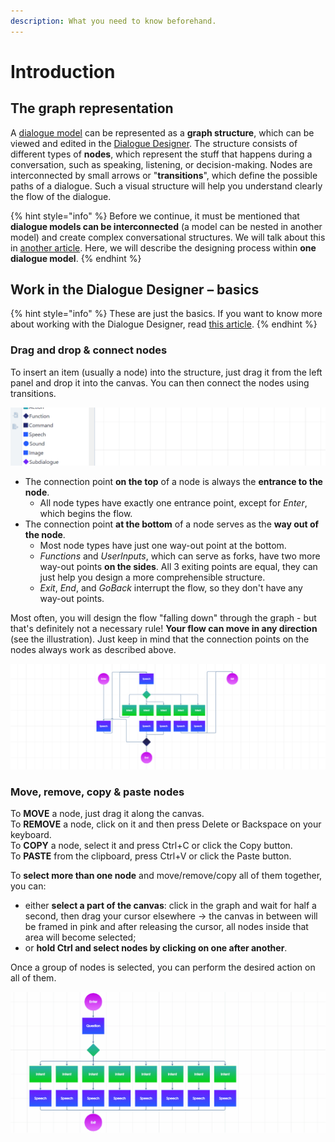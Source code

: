 ```yaml
---
description: What you need to know beforehand.
---
```


# Introduction

## The graph representation

A [dialogue model](create-dialogue.md) can be represented as a **graph structure**, which can be viewed and edited in the [Dialogue Designer](../../app/space/design/dialogue-designer.md). The structure consists of different types of **nodes**, which represent the stuff that happens during a conversation, such as speaking, listening, or decision-making. Nodes are interconnected by small arrows or "**transitions**", which define the possible paths of a dialogue. Such a visual structure will help you understand clearly the flow of the dialogue.

{% hint style="info" %}
Before we continue, it must be mentioned that **dialogue models can be interconnected** \(a model can be nested in another model\) and create complex conversational structures. We will talk about this in [another article](dialogue-linking.md). Here, we will describe the designing process within **one dialogue model**.
{% endhint %}

## Work in the Dialogue Designer – basics

{% hint style="info" %}
These are just the basics. If you want to know more about working with the Dialogue Designer, read [this article](../../app/space/design/dialogue-designer.md).
{% endhint %}

### Drag and drop & connect nodes

To insert an item \(usually a node\) into the structure, just drag it from the left panel and drop it into the canvas. You can then connect the nodes using transitions.

![Drag, drop, connect &#x2013; it&apos;s super easy!](../../.gitbook/assets/drag-and-drop.gif)

* The connection point **on the top** of a node is always the **entrance to the node**.
  * All node types have exactly one entrance point, except for _Enter_, which begins the flow.
* The connection point **at the bottom** of a node serves as the **way out of the node**.
  * Most node types have just one way-out point at the bottom.
  * _Functions_ and _UserInputs_, which can serve as forks, have two more way-out points **on the sides**. All 3 exiting points are equal, they can just help you design a more comprehensible structure.
  * _Exit_, _End_, and _GoBack_ interrupt the flow, so they don't have any way-out points.

Most often, you will design the flow "falling down" through the graph - but that's definitely not a necessary rule! **Your flow can move in any direction** \(see the illustration\). Just keep in mind that the connection points on the nodes always work as described above.

![You can arrange your graph just as you wish. As long as it... makes some sense.](../../.gitbook/assets/image%20%2870%29.png)

### Move, remove, copy & paste nodes

To **MOVE** a node, just drag it along the canvas.  
To **REMOVE** a node, click on it and then press Delete or Backspace on your keyboard.  
To **COPY** a node, select it and press Ctrl+C or click the Copy button.  
To **PASTE** from the clipboard, press Ctrl+V or click the Paste button.

To **select more than one node** and move/remove/copy all of them together, you can:

* either **select a part of the canvas**: click in the graph and wait for half a second, then drag your cursor elsewhere -&gt; the canvas in between will be framed in pink and after releasing the cursor, all nodes inside that area will become selected;
* or **hold Ctrl and select nodes by clicking on one after another**.

Once a group of nodes is selected, you can perform the desired action on all of them.

![](../../.gitbook/assets/group.gif)

